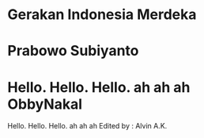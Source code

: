 Gerakan Indonesia Merdeka
===========
Prabowo Subiyanto
=======
Hello. Hello. Hello. ah ah ah ObbyNakal
=======

Hello. Hello. Hello. ah ah ah
Edited by : Alvin A.K.

